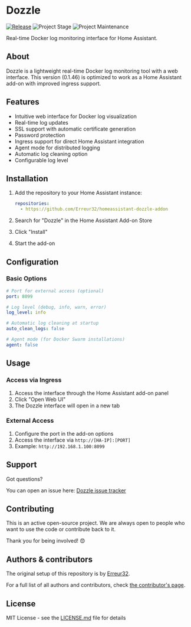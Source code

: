 # Dozzle

[![Release][release-shield]][release]
![Project Stage][project-stage-shield]
![Project Maintenance][maintenance-shield]

Real-time Docker log monitoring interface for Home Assistant.

## About

Dozzle is a lightweight real-time Docker log monitoring tool with a web interface. This version (0.1.46) is optimized to work as a Home Assistant add-on with improved ingress support.

## Features

- Intuitive web interface for Docker log visualization
- Real-time log updates
- SSL support with automatic certificate generation
- Password protection
- Ingress support for direct Home Assistant integration
- Agent mode for distributed logging
- Automatic log cleaning option
- Configurable log level

## Installation

1. Add the repository to your Home Assistant instance:
   ```yaml
   repositories:
     - https://github.com/Erreur32/homeassistant-dozzle-addon
   ```

2. Search for "Dozzle" in the Home Assistant Add-on Store

3. Click "Install"

4. Start the add-on

## Configuration

### Basic Options

```yaml
# Port for external access (optional)
port: 8099

# Log level (debug, info, warn, error)
log_level: info

# Automatic log cleaning at startup
auto_clean_logs: false

# Agent mode (for Docker Swarm installations)
agent: false
```

## Usage

### Access via Ingress

1. Access the interface through the Home Assistant add-on panel
2. Click "Open Web UI"
3. The Dozzle interface will open in a new tab

### External Access

1. Configure the port in the add-on options
2. Access the interface via `http://[HA-IP]:[PORT]`
3. Example: `http://192.168.1.100:8099`

## Support

Got questions?

You can open an issue here: [Dozzle issue tracker][issue]

## Contributing

This is an active open-source project. We are always open to people who want to use
the code or contribute back to it.

Thank you for being involved! :heart_eyes:

## Authors & contributors

The original setup of this repository is by [Erreur32][erreur32].

For a full list of all authors and contributors,
check [the contributor's page][contributors].

## License

MIT License - see the [LICENSE.md][license] file for details

[contributors]: https://github.com/Erreur32/homeassistant-dozzle-addon/graphs/contributors
[erreur32]: https://github.com/Erreur32
[issue]: https://github.com/Erreur32/homeassistant-dozzle-addon/issues
[license]: https://github.com/Erreur32/homeassistant-dozzle-addon/blob/main/LICENSE.md
[maintenance-shield]: https://img.shields.io/maintenance/yes/2024.svg
[project-stage-shield]: https://img.shields.io/badge/project%20stage-production%20ready-brightgreen.svg
[release-shield]: https://img.shields.io/badge/version-v0.1.46-blue.svg
[release]: https://github.com/Erreur32/homeassistant-dozzle-addon/releases/tag/v0.1.46
